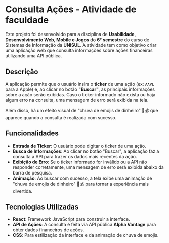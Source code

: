 # Consulta Ações - Atividade de faculdade

Este projeto foi desenvolvido para a disciplina de **Usabilidade, Desenvolvimento Web, Mobile e Jogos** do **6° semestre** do curso de Sistemas de Informação da **UNISUL**. A atividade tem como objetivo criar uma aplicação web que consulta informações sobre ações financeiras utilizando uma API pública.

## Descrição

A aplicação permite que o usuário insira o **ticker** de uma ação (ex: `AAPL` para a Apple) e, ao clicar no botão **"Buscar"**, as principais informações sobre a ação serão exibidas. Caso o ticker informado não exista ou haja algum erro na consulta, uma mensagem de erro será exibida na tela.

Além disso, há um efeito visual de "chuva de emojis de dinheiro" 🎉💰 que aparece quando a consulta é realizada com sucesso.

## Funcionalidades

- **Entrada de Ticker**: O usuário pode digitar o ticker de uma ação.
- **Busca de Informações**: Ao clicar no botão "Buscar", a aplicação faz a consulta à API para trazer os dados mais recentes da ação.
- **Exibição de Erro**: Se o ticker informado for inválido ou a API não responder corretamente, uma mensagem de erro será exibida abaixo da barra de pesquisa.
- **Animação**: Ao buscar com sucesso, a tela exibe uma animação de "chuva de emojis de dinheiro" 🎉💰 para tornar a experiência mais divertida.

## Tecnologias Utilizadas

- **React**: Framework JavaScript para construir a interface.
- **API de Ações**: A consulta é feita via API pública **Alpha Vantage** para obter dados financeiros de ações.
- **CSS**: Para estilização da interface e da animação de chuva de emojis.
